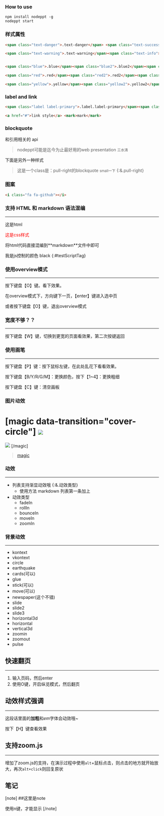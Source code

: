 ### How to use

```
npm install nodeppt -g
nodeppt start
```

### 样式属性

```html
<span class="text-danger">.text-danger</span> <span class="text-success">.text-success</span><span class="text-primary">.text-primary</span>

<span class="text-warning">.text-warning</span><span class="text-info">.text-info</span><span class="text-white">.text-white</span><span class="text-dark">.text-dark</span>


<span class="blue">.blue</span><span class="blue2">.blue2</span><span class="blue3">.blue3</span><span class="gray">.gray</span><span class="gray2">.gray2</span><span class="gray3">.gray3</span>

<span class="red">.red</span><span class="red2">.red2</span><span class="red3">.red3</span>

<span class="yellow">.yellow</span><span class="yellow2">.yellow2</span><span class="yellow3">.yellow3</span><span class="green">.green</span><span class="green2">.green2</span><span class="green3">.green3</span>
```

### label and link

```html
<span class="label label-primary">.label.label-primary</span><span class="label label-warning">.label.label-warning</span><span class="label label-danger">.label.label-danger</span><span class="label label-default">.label.label-default</span><span class="label label-success">.label.label-success</span><span class="label label-info">.label.label-info</span>

<a href="#">link style</a> <mark>mark</mark>
```

### blockquote

和引用相关的 api

> nodeppt可能是迄今为止最好用的web presentation <small>三水清</small>

下面是另外一种样式

> 这是一个class是：pull-right的blockquote <small>small一下</small> {:&.pull-right}

### 图案

```html
<i class="fa fa-github"></i>
```

### 支持 HTML 和 markdown 语法混编
----

<div class="file-setting">
    <p>这是html</p>
</div>
<p id="css-demo">这是css样式</p>
<p>将html代码直接混编到**markdown**文件中即可</p>

我是js控制的颜色 black {:#testScriptTag}

<script>
    function testScriptTag(){
        document.getElementById('testScriptTag').style.color = 'black';
    }

</script>
<style>
#css-demo{
    color: red;
}
</style>

### 使用overview模式
---
按下键盘【O】键。看下效果。

在overview模式下，方向键下一页，【enter】键进入选中页

或者按下键盘【O】键，退出overview模式

### 宽度不够？？
---
按下键盘【W】键，切换到更宽的页面看效果，第二次按键返回

### 使用画笔
---
按下键盘【P】键：按下鼠标左键，在此处乱花下看看效果。

按下键盘【B/Y/R/G/M】：更换颜色，按下【1~4】：更换粗细

按下键盘【C】键：清空画板

### 图片动效

[magic data-transition="cover-circle"]
![](/girl.jpg)
====
![](/girl.jpg)
[/magic]

> [magic](https://github.com/ksky521/nodeppt/blob/master/README.md#magic)

### 动效
----
* 列表支持渐显动效哦 {:&.动效类型}
    * 使用方法 markdown 列表第一条加上
* 动效类型
    * fadeIn
    * rollIn
    * bounceIn
    * moveIn
    * zoomIn

### 背景动效
----
* kontext
* vkontext
* circle
* earthquake
* cards(可以)
* glue
* stick(可以)
* move(可以)
* newspaper(这个不错)
* slide
* slide2
* slide3
* horizontal3d
* horizontal
* vertical3d
* zoomin
* zoomout
* pulse

## 快速翻页
----
1. 输入页码，然后enter
2. 使用O键，开启纵览模式，然后翻页

## 动效样式强调
----

这段话里面的**加粗**和*em*字体会动效哦~

按下【H】键查看效果

## 支持zoom.js
----

增加了zoom.js的支持，在演示过程中使用`alt`+鼠标点击，则点击的地方就开始放大，再次`alt+click`则回复原状

## 笔记

[note]
##这里是note

使用n键，才能显示
[/note]
